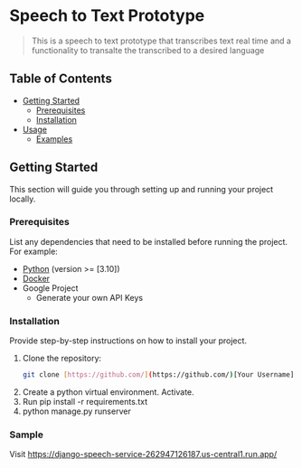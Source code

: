 # Speech to Text Prototype

> This is a speech to text prototype that transcribes text real time and a functionality to transalte the transcribed to a desired language

## Table of Contents

- [Getting Started](#getting-started)
  - [Prerequisites](#prerequisites)
  - [Installation](#installation)
- [Usage](#usage)
  - [Examples](#examples)


## Getting Started

This section will guide you through setting up and running your project locally.

### Prerequisites

List any dependencies that need to be installed before running the project. For example:

- [Python](https://www.python.org/) (version >= [3.10])
- [Docker](https://www.docker.com/)
- Google Project
    - Generate your own API Keys

### Installation

Provide step-by-step instructions on how to install your project.

1. Clone the repository:
   ```bash
   git clone [https://github.com/](https://github.com/)[Your Username]/[Your Repository Name].git

2. Create a python virtual environment. Activate.
3. Run pip install -r requirements.txt
4. python manage.py runserver

### Sample

Visit https://django-speech-service-262947126187.us-central1.run.app/

